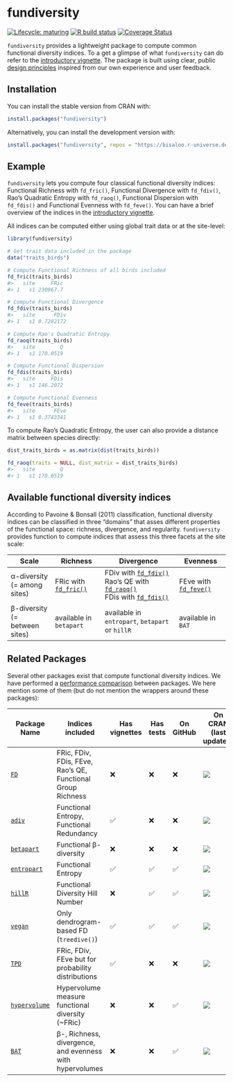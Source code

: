 
<!-- README.md is generated from README.Rmd. Please edit that file -->

# fundiversity

<!-- badges: start -->

[![Lifecycle:
maturing](https://img.shields.io/badge/lifecycle-maturing-blue.svg)](https://lifecycle.r-lib.org/articles/stages.html#maturing)
[![R build
status](https://github.com/Bisaloo/fundiversity/workflows/R-CMD-check/badge.svg)](https://github.com/Bisaloo/fundiversity/actions)
[![Coverage
Status](https://codecov.io/gh/Bisaloo/fundiversity/branch/master/graph/badge.svg?token=HR4YH118VT)](https://codecov.io/gh/Bisaloo/fundiversity)
<!-- badges: end -->

`fundiversity` provides a lightweight package to compute common
functional diversity indices. To a get a glimpse of what `fundiversity`
can do refer to the [introductory
vignette](https://bisaloo.github.io/fundiversity/articles/fundiversity.html).
The package is built using clear, public [design
principles](https://bisaloo.github.io/fundiversity/articles/design-principles.html)
inspired from our own experience and user feedback.

## Installation

You can install the stable version from CRAN with:

``` r
install.packages("fundiversity")
```

Alternatively, you can install the development version with:

``` r
install.packages("fundiversity", repos = "https://bisaloo.r-universe.dev")
```

## Example

`fundiversity` lets you compute four classical functional diversity
indices: Functional Richness with `fd_fric()`, Functional Divergence
with `fd_fdiv()`, Rao’s Quadratic Entropy with `fd_raoq()`, Functional
Dispersion with `fd_fdis()` and Functional Evenness with `fd_feve()`.
You can have a brief overview of the indices in the [introductory
vignette](https://bisaloo.github.io/fundiversity/articles/fundiversity.html).

All indices can be computed either using global trait data or at the
site-level:

``` r
library(fundiversity)

# Get trait data included in the package
data("traits_birds")

# Compute Functional Richness of all birds included
fd_fric(traits_birds)
#>   site     FRic
#> 1   s1 230967.7

# Compute Functional Divergence
fd_fdiv(traits_birds)
#>   site      FDiv
#> 1   s1 0.7282172

# Compute Rao's Quadratic Entropy
fd_raoq(traits_birds)
#>   site        Q
#> 1   s1 170.0519

# Compute Functional Dispersion
fd_fdis(traits_birds)
#>   site     FDis
#> 1   s1 146.2072

# Compute Functional Evenness
fd_feve(traits_birds)
#>   site      FEve
#> 1   s1 0.3743341
```

To compute Rao’s Quadratic Entropy, the user can also provide a distance
matrix between species directly:

``` r
dist_traits_birds = as.matrix(dist(traits_birds))

fd_raoq(traits = NULL, dist_matrix = dist_traits_birds)
#>   site        Q
#> 1   s1 170.0519
```

## Available functional diversity indices

According to Pavoine & Bonsall (2011) classification, functional
diversity indices can be classified in three “domains” that asses
different properties of the functional space: richness, divergence, and
regularity. `fundiversity` provides function to compute indices that
assess this three facets at the site scale:

| Scale                              | Richness                                                                               | Divergence                                                                                                                                                                                                                                                                         | Evenness                                                                               |
| ---------------------------------- | -------------------------------------------------------------------------------------- | ---------------------------------------------------------------------------------------------------------------------------------------------------------------------------------------------------------------------------------------------------------------------------------- | -------------------------------------------------------------------------------------- |
| α-diversity<br />(= among sites)   | FRic with [`fd_fric()`](https://bisaloo.github.io/fundiversity/reference/fd_fric.html) | FDiv with [`fd_fdiv()`](https://bisaloo.github.io/fundiversity/reference/fd_fdiv.html)<br />Rao’s QE with [`fd_raoq()`](https://bisaloo.github.io/fundiversity/reference/fd_raoq.html)<br />FDis with [`fd_fdis()`](https://bisaloo.github.io/fundiversity/reference/fd_raoq.html) | FEve with [`fd_feve()`](https://bisaloo.github.io/fundiversity/reference/fd_feve.html) |
| β-diversity<br />(= between sites) | available in `betapart`                                                                | available in `entropart`, `betapart` or `hillR`                                                                                                                                                                                                                                    | available in `BAT`                                                                     |

## Related Packages

Several other packages exist that compute functional diversity indices.
We have performed a [performance
comparison](https://bisaloo.github.io/fundiversity/articles/performance.html)
between packages. We here mention some of them (but do not mention the
wrappers around these packages):

| Package Name                                           | Indices included                                            | Has vignettes | Has tests | On GitHub | On CRAN (last updated)                                     |
| ------------------------------------------------------ | ----------------------------------------------------------- | ------------- | --------- | --------- | ---------------------------------------------------------- |
| [`FD`](https://github.com/cran/FD)                     | FRic, FDiv, FDis, FEve, Rao’s QE, Functional Group Richness | ❌             | ❌         | :x:       | ![](https://www.r-pkg.org/badges/last-release/FD)          |
| [`adiv`](https://github.com/cran/adiv)                 | Functional Entropy, Functional Redundancy                   | ✅             | ❌         | :x:       | ![](https://www.r-pkg.org/badges/last-release/adiv)        |
| [`betapart`](https://github.com/cran/betapart)         | Functional β-diversity                                      | ❌             | ❌         | :x:       | ![](https://www.r-pkg.org/badges/last-release/betapart)    |
| [`entropart`](https://github.com/EricMarcon/entropart) | Functional Entropy                                          | ✅             | ✅         | ✅         | ![](https://www.r-pkg.org/badges/last-release/entropart)   |
| [`hillR`](https://github.com/daijiang/hillR)           | Functional Diversity Hill Number                            | ❌             | ✅         | ✅         | ![](https://www.r-pkg.org/badges/last-release/hillR)       |
| [`vegan`](https://github.com/vegandevs/vegan)          | Only dendrogram-based FD (`treedive()`)                     | ✅             | ✅         | ✅         | ![](https://www.r-pkg.org/badges/last-release/vegan)       |
| [`TPD`](https://github.com/cran/TPD)                   | FRic, FDiv, FEve but for probability distributions          | ✅             | ❌         | :x:       | ![](https://www.r-pkg.org/badges/last-release/TPD)         |
| [`hypervolume`](https://github.com/cran/hypervolume)   | Hypervolume measure functional diversity (\~FRic)           | ❌             | ❌         | ✅         | ![](https://www.r-pkg.org/badges/last-release/hypervolume) |
| [`BAT`](https://github.com/cardosopmb/BAT)             | β-, Richness, divergence, and evenness with hypervolumes    | ❌             | ❌         | ✅         | ![](https://www.r-pkg.org/badges/last-release/BAT)         |
